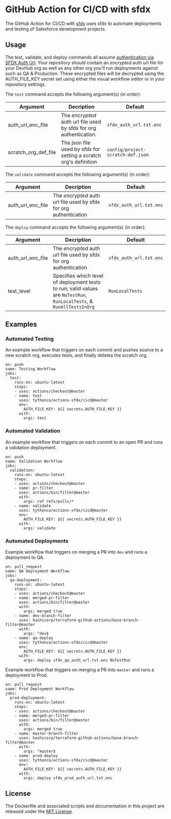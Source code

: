 # GitHub Action for CI/CD with sfdx

The GitHub Action for CI/CD with [sfdx](https://developer.salesforce.com/platform/dx) uses sfdx to automate deployments and testing of Salesforce development projects.

## Usage

The test, validate, and deploy commands all assume [authentication via SFDX Auth Url](http://www.crmscience.com/single-post/2018/01/22/Salesforce-Logins-for-Continuous-Integration-and-Delivery). Your repository should contain an *encrypted* auth url file for your DevHub org as well as any other org you'll run deployments against such as QA & Production. These encrypted files will be decrypted using the AUTH_FILE_KEY secret set using either the visual workflow editor or in your repository settings.

The `test` command accepts the following argument(s) (in order):

| Argument | Decription | Default |
| --- | --- | --- |
| auth_url_enc_file | The *encrypted* auth url file used by sfdx for org authentication | `sfdx_auth_url.txt.enc` |
| scratch_org_def_file | The json file used by sfdx for setting a scratch org's definition | `config/project-scratch-def.json` |

The `validate` command accepts the following argument(s) (in order):

| Argument | Decription | Default |
| --- | --- | --- |
| auth_url_enc_file | The *encrypted* auth url file used by sfdx for org authentication | `sfdx_auth_url.txt.enc` |

The `deploy` command accepts the following argument(s) (in order):

| Argument | Decription | Default |
| --- | --- | --- |
| auth_url_enc_file | The *encrypted* auth url file used by sfdx for org authentication | `sfdx_auth_url.txt.enc` |
| test_level | Specifies which level of deployment tests to run; valid values are `NoTestRun`, `RunLocalTests`, & `RunAllTestsInOrg` | `RunLocalTests` |

## Examples

### Automated Testing

An example workflow that triggers on each commit and pushes source to a new scratch org, executes tests, and finally deletes the scratch org.

```
on: push
name: Testing Workflow
jobs:
  test:
    runs-on: ubuntu-latest
    steps:
    - uses: actions/checkout@master
    - name: test
      uses: tythonco/actions-sfdx/cicd@master
      env:
        AUTH_FILE_KEY: ${{ secrets.AUTH_FILE_KEY }}
      with:
        args: test
```

### Automated Validation

An example workflow that triggers on each commit to an open PR and runs a validation deployment.

```
on: push
name: Validation Workflow
jobs:
  validation:
    runs-on: ubuntu-latest
    steps:
    - uses: actions/checkout@master
    - name: pr-filter
      uses: actions/bin/filter@master
      with:
        args: ref refs/pulls/*
    - name: validate
      uses: tythonco/actions-sfdx/cicd@master
      env:
        AUTH_FILE_KEY: ${{ secrets.AUTH_FILE_KEY }}
      with:
        args: validate
```

### Automated Deployments

Example workflow that triggers on merging a PR into `dev` and runs a deployment to QA.

```
on: pull_request
name: QA Deployment Workflow
jobs:
  qa-deployment:
    runs-on: ubuntu-latest
    steps:
    - uses: actions/checkout@master
    - name: merged-pr-filter
      uses: actions/bin/filter@master
      with:
        args: merged true
    - name: dev-branch-filter
      uses: hashicorp/terraform-github-actions/base-branch-filter@master
      with:
        args: ^dev$
    - name: qa-deploy
      uses: tythonco/actions-sfdx/cicd@master
      env:
        AUTH_FILE_KEY: ${{ secrets.AUTH_FILE_KEY }}
      with:
        args: deploy sfdx_qa_auth_url.txt.enc NoTestRun
```

Example workflow that triggers on merging a PR into `master` and runs a deployment to Prod.

```
on: pull_request
name: Prod Deployment Workflow
jobs:
  prod-deployment:
    runs-on: ubuntu-latest
    steps:
    - uses: actions/checkout@master
    - name: merged-pr-filter
      uses: actions/bin/filter@master
      with:
        args: merged true
    - name: master-branch-filter
      uses: hashicorp/terraform-github-actions/base-branch-filter@master
      with:
        args: ^master$
    - name: prod-deploy
      uses: tythonco/actions-sfdx/cicd@master
      env:
        AUTH_FILE_KEY: ${{ secrets.AUTH_FILE_KEY }}
      with:
        args: deploy sfdx_prod_auth_url.txt.enc
```

## License

The Dockerfile and associated scripts and documentation in this project are released under the [MIT License](LICENSE.md).